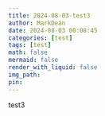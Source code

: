 ```yaml
---
title: 2024-08-03-test3
author: MarkDean
date: 2024-08-03 00:08:45
categories: [test]
tags: [test]
math: false
mermaid: false
render_with_liquid: false
img_path: 
pin: 
---
```


test3
